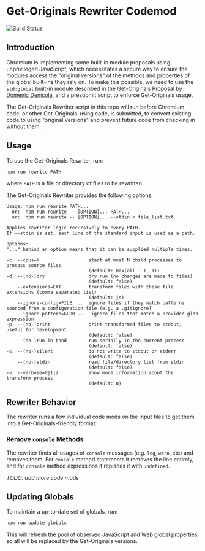 # Get-Originals Rewriter Codemod

[![Build Status](https://travis-ci.com/jackbsteinberg/get-originals-rewriter.svg?branch=master)](https://travis-ci.com/jackbsteinberg/get-originals-rewriter)

## Introduction

Chromium is implementing some built-in module proposals using unprivileged JavaScript,
which necessitates a secure way to ensure the modules access the "original versions"
of the methods and properties of the global built-ins they rely on.
To make this possible, we need to use the `std:global` built-in module described in the 
[Get-Originals Proposal](https://github.com/domenic/get-originals) by [Domenic Denicola](https://github.com/domenic),
and a presubmit script to enforce Get-Originals usage.

The Get-Originals Rewriter script in this repo will run before Chromium code,
or other Get-Originals-using code, is submitted,
to convert existing code to using "original versions" and prevent future code from checking in without them.

## Usage

To use the Get-Originals Rewriter, run:

```
npm run rewrite PATH
```

where `PATH` is a file or directory of files to be rewritten.

The Get-Originals Rewriter provides the following options:

```
Usage: npm run rewrite PATH...
  or:  npm run rewrite -- [OPTION]... PATH...
  or:  npm run rewrite -- [OPTION]... --stdin < file_list.txt

Applies rewriter logic recursively to every PATH.
If --stdin is set, each line of the standard input is used as a path.

Options:
"..." behind an option means that it can be supplied multiple times.

-c, --cpus=N                  start at most N child processes to process source files
                              (default: max(all - 1, 1))
-d, --(no-)dry                dry run (no changes are made to files)
                              (default: false)
    --extensions=EXT          transform files with these file extensions (comma separated list)
                              (default: js)
    --ignore-config=FILE ...  ignore files if they match patterns sourced from a configuration file (e.g. a .gitignore)
    --ignore-pattern=GLOB ...  ignore files that match a provided glob expression
-p, --(no-)print              print transformed files to stdout, useful for development
                              (default: false)
    --(no-)run-in-band        run serially in the current process
                              (default: false)
-s, --(no-)silent             do not write to stdout or stderr
                              (default: false)
    --(no-)stdin              read file/directory list from stdin
                              (default: false)
-v, --verbose=0|1|2           show more information about the transform process
                              (default: 0)
```

## Rewriter Behavior

The rewriter runs a few individual code mods on the input files
to get them into a Get-Originals-friendly format:

### Remove `console` Methods

The rewriter finds all usages of `console` messages
(e.g. `log`, `warn`, etc) and removes them.
For `console` method statements it removes the line entirely,
and for `console` method expressions it replaces it with `undefined`.

*TODO: add more code mods*

## Updating Globals

To maintain a up-to-date set of globals, run:

```bash
npm run update-globals
```

This will refresh the pool of observed JavaScript and Web global properties,
so all will be replaced by the Get-Originals versions.
